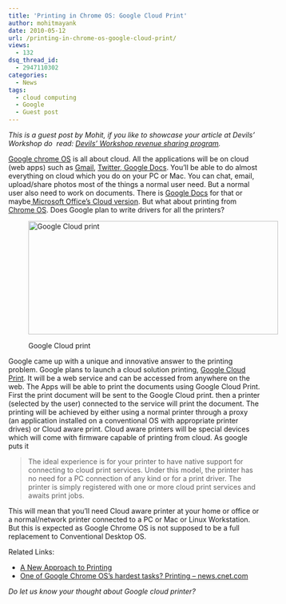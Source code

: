 ```yaml
---
title: 'Printing in Chrome OS: Google Cloud Print'
author: mohitmayank
date: 2010-05-12
url: /printing-in-chrome-os-google-cloud-print/
views:
  - 132
dsq_thread_id:
  - 2947110302
categories:
  - News
tags:
  - cloud computing
  - Google
  - Guest post
---
```

*This is a guest post by Mohit, if you like to showcase your article at Devils&#8217; Workshop do  read: *[*Devils&#8217; Workshop revenue sharing program*][1]*.*

<a href="http://www.chromium.org/chromium-os" onclick="_gaq.push(['_trackEvent', 'outbound-article', 'http://www.chromium.org/chromium-os', 'Google chrome OS']);" title="Gooogle Chrome OS"  target="_blank">Google chrome OS</a> is all about cloud. All the applications will be on cloud (web apps) such as <a href="http://mail.google.com" onclick="_gaq.push(['_trackEvent', 'outbound-article', 'http://mail.google.com', 'Gmail']);" title="Gmail"  target="_blank">Gmail</a>, <a href="http://twitter.com/" onclick="_gaq.push(['_trackEvent', 'outbound-article', 'http://twitter.com/', 'Twitter']);" title="Twitter"  target="_blank">Twitter</a>,<a href="http://docs.google.com/" onclick="_gaq.push(['_trackEvent', 'outbound-article', 'http://docs.google.com/', ' Google Docs']);" title="Google Docs"  target="_blank"> Google Docs</a>. You&#8217;ll be able to do almost everything on cloud which you do on your PC or Mac. You can chat, email, upload/share photos most of the things a normal user need. But a normal user also need to work on documents. There is [Google Docs][2] for that or maybe<a href="http://docs.com/" onclick="_gaq.push(['_trackEvent', 'outbound-article', 'http://docs.com/', ' Microsoft Office&#8217;s Cloud version']);" title="Docs Beta"  target="_blank"> Microsoft Office&#8217;s Cloud version</a>. But what about printing from [Chrome OS][3]. Does Google plan to write drivers for all the printers?<figure id="attachment_24934" style="width: 500px;" class="wp-caption aligncenter">

[<img class="size-medium wp-image-24934 " title="Google-cloud-Print" src="http://cdn.devilsworkshop.org/files/2010/05/Google-cloud-Print-600x227.gif" alt="Google Cloud print" width="500" height="227" />][4]<figcaption class="wp-caption-text">Google Cloud print</figcaption></figure> 

Google came up with a unique and innovative answer to the printing problem. Google plans to launch a cloud solution printing, <a href="http://code.google.com/apis/cloudprint/docs/overview.html" onclick="_gaq.push(['_trackEvent', 'outbound-article', 'http://code.google.com/apis/cloudprint/docs/overview.html', 'Google Cloud Print']);" title="Google Cloud Print"  target="_blank">Google Cloud Print</a>. It will be a web service and can be accessed from anywhere on the web. The Apps will be able to print the documents using Google Cloud Print. First the print document will be sent to the Google Cloud print. then a printer (selected by the user) connected to the service will print the document. The printing will be achieved by either using a normal printer through a proxy (an application installed on a conventional OS with appropriate printer drives) or Cloud aware print. Cloud aware printers will be special devices which will come with firmware capable of printing from cloud. As google puts it

> The ideal experience is for your printer to have native support for connecting to cloud print services. Under this model, the printer has no need for a PC connection of any kind or for a print driver. The printer is simply registered with one or more cloud print services and awaits print jobs.

This will mean that you&#8217;ll need Cloud aware printer at your home or office or a normal/network printer connected to a PC or Mac or Linux Workstation. But this is expected as Google Chrome OS is not supposed to be a full replacement to Conventional Desktop OS.

Related Links:

  * <a href="http://blog.chromium.org/2010/04/new-approach-to-printing.html" onclick="_gaq.push(['_trackEvent', 'outbound-article', 'http://blog.chromium.org/2010/04/new-approach-to-printing.html', 'A New Approach to Printing']);" title="Chromium Blog"  target="_blank">A New Approach to Printing</a>
  * <a href="http://news.cnet.com/8301-30684_3-10407264-265.html" onclick="_gaq.push(['_trackEvent', 'outbound-article', 'http://news.cnet.com/8301-30684_3-10407264-265.html', 'One of Google Chrome OS&#8217;s hardest tasks? Printing &#8211; news.cnet.com']);" title="news.cnet.com"  target="_blank">One of Google Chrome OS&#8217;s hardest tasks? Printing &#8211; news.cnet.com</a>

*Do let us know your thought about Google cloud printer?*

 [1]: http://devilsworkshop.org/posts-adsense-ads-revenue-sharing-program/
 [2]: http://devilsworkshop.org/convert-mails-into-google-docs-without-gmail-labs/ "Google Docs"
 [3]: http://devilsworkshop.org/finally-a-google-operating-system/ "Chrome OS"
 [4]: http://cdn.devilsworkshop.org/files/2010/05/Google-cloud-Print.gif
